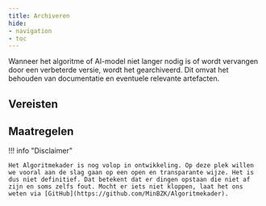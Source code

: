 ```yaml
--- 
title: Archiveren
hide:
- navigation
- toc
---
```


Wanneer het algoritme of AI-model niet langer nodig is of wordt vervangen door een verbeterde versie, wordt het gearchiveerd. Dit omvat het behouden van documentatie en eventuele relevante artefacten.
 
## Vereisten

<!-- list_vereisten levenscyclus/archiveren no-rol no-levenscyclus no-search no-onderwerp -->

## Maatregelen

<!-- list_maatregelen levenscyclus/archiveren no-rol no-levenscyclus no-search no-onderwerp -->

!!! info "Disclaimer"

    Het Algoritmekader is nog volop in ontwikkeling. Op deze plek willen we vooral aan de slag gaan op een open en transparante wijze. Het is dus niet definitief. Dat betekent dat er dingen opstaan die niet af zijn en soms zelfs fout. Mocht er iets niet kloppen, laat het ons weten via [GitHub](https://github.com/MinBZK/Algoritmekader).


